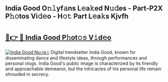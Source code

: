 ## India Good O𝚗𝚕yf𝚊ns L𝚎a𝚔ed N𝚞𝚍es - Part-P2X P𝚑𝚘tos Vi𝚍𝚎o - H𝚘𝚝 Part L𝚎a𝚔s Kjvfh

# <h2><a href="http://kfad4bn.oniu.top/?m=India+Good">🔗👉 🔴 India Good P𝚑ot𝚘𝚜 V𝚒d𝚎o</a></h2>

[![India Good Nu𝚍e𝚜](https://i.imgur.com/0qMVB7G.gif)](http://kfad4bn.oniu.top/?m=India+Good)
Digital trendsetter India Good, known for disseminating dance and lifestyle ideas, through performances and personal vlogs. India Good's public image is characterized by its friendly and approachable demeanor, but the intricacies of his personal life remain shrouded in secrecy.  
